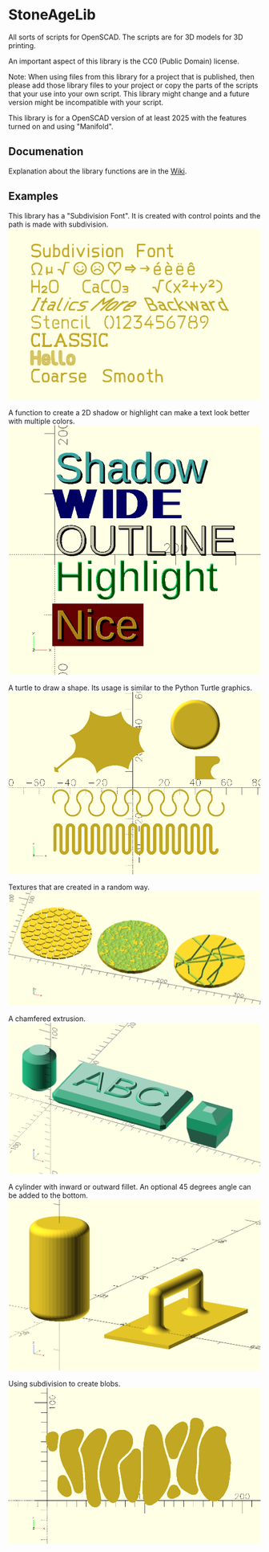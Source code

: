 # StoneAgeLib

All sorts of scripts for OpenSCAD.
The scripts are for 3D models for 3D printing.

An important aspect of this library is the CC0 (Public Domain) license.

Note: When using files from this library for a project that is published, then please add those library files to your project or copy the parts of the scripts that your use into your own script. This library might change and a future version might be incompatible with your script.

This library is for a OpenSCAD version of at least 2025 with the features turned on and using "Manifold".

## Documenation

Explanation about the library functions are in the [Wiki](https://github.com/Stone-Age-Sculptor/StoneAgeLib/wiki).

## Examples

This library has a "Subdivision Font". It is created with control points and the path is made with subdivision.
![Demonstration Subdivision Font](images/DemonstrationFont.png)

A function to create a 2D shadow or highlight can make a text look better with multiple colors.
![Demonstration Text Shadow](images/DemonstrationTextShadow.png)

A turtle to draw a shape. Its usage is similar to the Python Turtle graphics.
![Demonstration Turtle](images/DemonstrationTurtle.png)

Textures that are created in a random way.
![Demontration Texture](images/DemonstrationTexture.png)

A chamfered extrusion.
![Demontration Chamfer](images/DemonstrationChamfer.png)

A cylinder with inward or outward fillet. An optional 45 degrees angle can be added to the bottom.
![Demontration for a cylinder with fillet](images/DemonstrationCylinder.png)

Using subdivision to create blobs.
![Demontration Blobs](images/DemonstrationBlobs.png)


